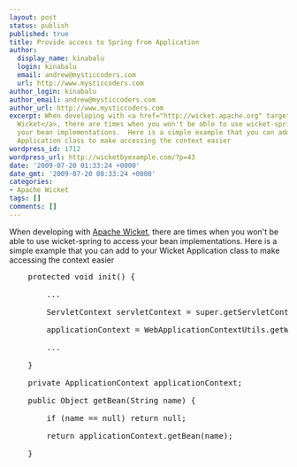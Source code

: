 ```yaml
---
layout: post
status: publish
published: true
title: Provide access to Spring from Application
author:
  display_name: kinabalu
  login: kinabalu
  email: andrew@mysticcoders.com
  url: http://www.mysticcoders.com
author_login: kinabalu
author_email: andrew@mysticcoders.com
author_url: http://www.mysticcoders.com
excerpt: When developing with <a href="http://wicket.apache.org" target="_blank">Apache
  Wicket</a>, there are times when you won't be able to use wicket-spring to access
  your bean implementations.  Here is a simple example that you can add to your Wicket
  Application class to make accessing the context easier
wordpress_id: 1712
wordpress_url: http://wicketbyexample.com/?p=43
date: '2009-07-20 01:33:24 +0000'
date_gmt: '2009-07-20 08:33:24 +0000'
categories:
- Apache Wicket
tags: []
comments: []
---
```

When developing with <a href="http://wicket.apache.org" target="_blank">Apache Wicket</a>, there are times when you won't be able to use wicket-spring to access your bean implementations.  Here is a simple example that you can add to your Wicket Application class to make accessing the context easier<a id="more"></a><a id="more-1712"></a>

<pre lang="java" colla="+">
    protected void init() {<br />
        ...<br />
        ServletContext servletContext = super.getServletContext();<br />
        applicationContext = WebApplicationContextUtils.getWebApplicationContext(servletContext);<br />
        ...<br />
    }

    private ApplicationContext applicationContext;

    public Object getBean(String name) {<br />
        if (name == null) return null;

        return applicationContext.getBean(name);<br />
    }<br />
</pre>

